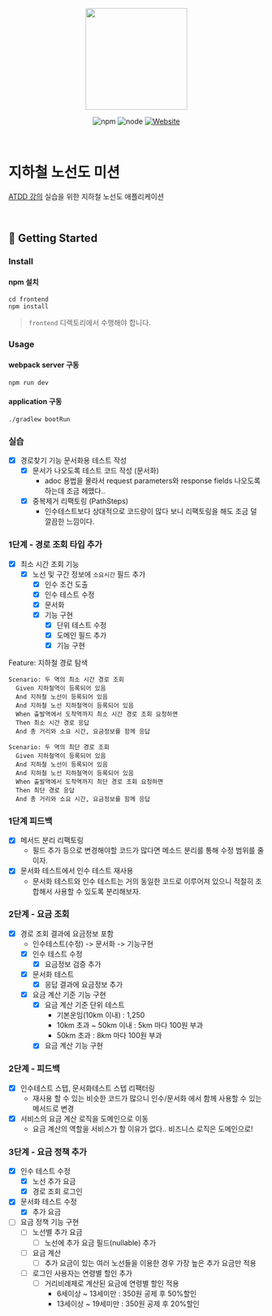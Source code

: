 <p align="center">
    <img width="200px;" src="https://raw.githubusercontent.com/woowacourse/atdd-subway-admin-frontend/master/images/main_logo.png"/>
</p>
<p align="center">
  <img alt="npm" src="https://img.shields.io/badge/npm-6.14.15-blue">
  <img alt="node" src="https://img.shields.io/badge/node-14.18.2-blue">
  <a href="https://edu.nextstep.camp/c/R89PYi5H" alt="nextstep atdd">
    <img alt="Website" src="https://img.shields.io/website?url=https%3A%2F%2Fedu.nextstep.camp%2Fc%2FR89PYi5H">
  </a>
</p>

<br>

# 지하철 노선도 미션
[ATDD 강의](https://edu.nextstep.camp/c/R89PYi5H) 실습을 위한 지하철 노선도 애플리케이션

<br>

## 🚀 Getting Started

### Install
#### npm 설치
```
cd frontend
npm install
```
> `frontend` 디렉토리에서 수행해야 합니다.

### Usage
#### webpack server 구동
```
npm run dev
```
#### application 구동
```
./gradlew bootRun
```

### 실습
- [x] 경로찾기 기능 문서화용 테스트 작성
  - [x] 문서가 나오도록 테스트 코드 작성 (문서화)
    - adoc 용법을 몰라서 request parameters와 response fields 나오도록 하는데 조금 헤맸다..
  - [x] 중복제거 리팩토링 (PathSteps)
    - 인수테스트보다 상대적으로 코드량이 많다 보니 리팩토링을 해도 조금 덜 깔끔한 느낌이다.  

### 1단계 - 경로 조회 타입 추가
- [x] 최소 시간 조회 기능
  - [x] 노선 및 구간 정보에 `소요시간` 필드 추가
    - [x] 인수 조건 도출
    - [x] 인수 테스트 수정
    - [x] 문서화
    - [x] 기능 구현
      - [x] 단위 테스트 수정
      - [x] 도메인 필드 추가
      - [x] 기능 구현

Feature: 지하철 경로 탐색

    Scenario: 두 역의 최소 시간 경로 조회
      Given 지하철역이 등록되어 있음
      And 지하철 노선이 등록되어 있음
      And 지하철 노선 지하철역이 등록되어 있음
      When 출발역에서 도착역까지 최소 시간 경로 조회 요청하면
      Then 최소 시간 경로 응답
      And 총 거리와 소요 시간, 요금정보를 함께 응답

    Scenario: 두 역의 최단 경로 조회
      Given 지하철역이 등록되어 있음
      And 지하철 노선이 등록되어 있음
      And 지하철 노선 지하철역이 등록되어 있음
      When 출발역에서 도착역까지 최단 경로 조회 요청하면
      Then 최단 경로 응답
      And 총 거리와 소요 시간, 요금정보를 함께 응답

### 1단계 피드백
- [x] 메서드 분리 리팩토링
  - 필드 추가 등으로 변경해야할 코드가 많다면 메소드 분리를 통해 수정 범위를 줄이자.
- [x] 문서화 테스트에서 인수 테스트 재사용
  - 문서화 테스트와 인수 테스트는 거의 동일한 코드로 이루어져 있으니 적절히 조합해서 사용할 수 있도록 분리해보자.

### 2단계 - 요금 조회
- [x] 경로 조회 결과에 요금정보 포함
  - 인수테스트(수정) -> 문서화 -> 기능구현
  - [x] 인수 테스트 수정
    - [x] 요금정보 검증 추가
  - [x] 문서화 테스트
    - [x] 응답 결과에 요금정보 추가
  - [x] 요금 계산 기준 기능 구현
    - [x] 요금 계산 기준 단위 테스트
      - 기본운임(10km 이내) : 1,250
      - 10km 초과 ~ 50km 이내 : 5km 마다 100원 부과
      - 50km 초과 : 8km 마다 100원 부과
    - [x] 요금 계산 기능 구현

### 2단계 - 피드백
- [x] 인수테스트 스텝, 문서화테스트 스텝 리팩터링
  - 재사용 할 수 있는 비슷한 코드가 많으니 인수/문서화 에서 함께 사용할 수 있는 메서드로 변경
- [x] 서비스의 요금 계산 로직을 도메인으로 이동
  - 요금 계산의 역할을 서비스가 할 이유가 없다.. 비즈니스 로직은 도메인으로!

### 3단계 - 요금 정책 추가
- [x] 인수 테스트 수정
  - [x] 노선 추가 요금
  - [x] 경로 조회 로그인
- [x] 문서화 테스트 수정
  - [x] 추가 요금
- [ ] 요금 정책 기능 구현
  - [ ] 노선별 추가 요금
    - [ ] 노선에 추가 요금 필드(nullable) 추가
  - [ ] 요금 계산
    - [ ] 추가 요금이 있는 여러 노선들을 이용한 경우 가장 높은 추가 요금만 적용 
  - [ ] 로그인 사용자는 연령별 할인 추가
    - [ ] 거리비례제로 계산된 요금에 연령별 할인 적용
      - 6세이상 ~ 13세미만 : 350원 공제 후 50%할인
      - 13세이상 ~ 19세미만 : 350원 공제 후 20%할인
